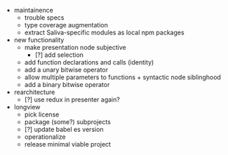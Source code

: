 * maintainence
  * trouble specs
  * type coverage augmentation
  * extract Saliva-specific modules as local npm packages
* new functionality
  * make presentation node subjective
    * [?] add selection
  * add function declarations and calls (identity)
  * add a unary bitwise operator
  * allow multiple parameters to functions + syntactic node siblinghood
  * add a binary bitwise operator
* rearchitecture
  * [?] use redux in presenter again?
* longview
  * pick license
  * package (some?) subprojects
  * [?] update babel es version
  * operationalize
  * release minimal viable project
